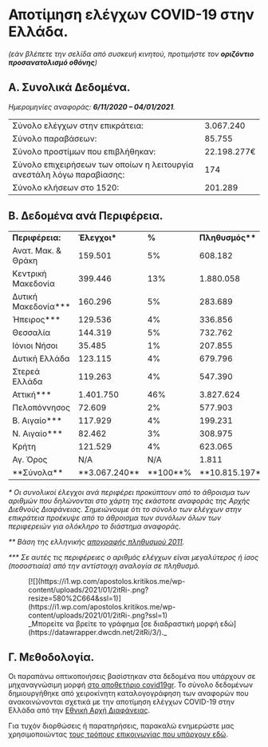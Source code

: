 # Αποτίμηση ελέγχων COVID-19 στην Ελλάδα.

_(εάν βλέπετε την σελίδα από συσκευή κινητού, προτιμήστε τον **οριζόντιο προσανατολισμό οθόνης**)_

## Α. Συνολικά Δεδομένα.

_Ημερομηνίες αναφοράς: **6/11/2020 – 04/01/2021**._

<table>
  <tbody>
  <tr>
    <td>Σύνολο ελέγχων στην επικράτεια:</td>
    <td>3.067.240</td>
  </tr>
  <tr>
    <td>Σύνολο παραβάσεων:</td>
    <td>85.755</td>
  </tr>
  <tr>
    <td>Σύνολο προστίμων που επιβλήθηκαν:</td>
    <td>22.198.277€</td>
  </tr>
  <tr>
    <td>Σύνολο επιχειρήσεων των  οποίων η λειτουργία ανεστάλη λόγω παραβίασης:</td>
    <td>174</td>
  </tr>
  <tr>
    <td>Σύνολο κλήσεων στο 1520:</td>
    <td>201.289</td>
  </tr>
  </tbody>
</table>

## Β. Δεδομένα ανά Περιφέρεια.

<table class="has-subtle-light-gray-background-color has-background">
  <tbody>
  <tr>
    <td><b>Περιφέρεια:</b></td>
    <td><b>Έλεγχοι*</b></td>
    <td><b>%</b></td>
    <td><b>Πληθυσμός**</b></td>
    <td><b>%</b></td>
  </tr>
  <tr>
    <td>Ανατ. Μακ. & Θράκη</td>
    <td>159.501</td>
    <td>5%</td>
    <td>608.182</td>
    <td>6%</td>
  </tr>
  <tr>
    <td>Κεντρική Μακεδονία</td>
    <td>399.446</td>
    <td>13%</td>
    <td>1.880.058</td>
    <td>17%</td>
  </tr>
  <tr>
    <td>Δυτική Μακεδονία***</td>
    <td>160.296</td>
    <td>5%</td>
    <td>283.689</td>
    <td>3%</td>
  </tr>
  <tr>
    <td>Ήπειρος***</td>
    <td>129.536</td>
    <td>4%</td>
    <td>336.856</td>
    <td>3%</td>
  </tr>
  <tr><td>Θεσσαλία</td>
    <td>144.319</td>
    <td>5%</td>
    <td>732.762</td>
    <td>7%</td>
  </tr>
  <tr>
    <td>Ιόνιοι Νήσοι</td>
    <td>35.485</td>
    <td>1%</td>
    <td>207.855</td>
    <td>2%</td>
  </tr>
  <tr>
    <td>Δυτική Ελλάδα</td>
    <td>123.115</td>
    <td>4%</td>
    <td>679.796</td>
    <td>6%</td>
  </tr>
  <tr>
    <td>Στερεά Ελλάδα</td>
    <td>119.263</td>
    <td>4%</td>
    <td>547.390</td>
    <td>5%</td>
  </tr>
  <tr>
    <td>Αττική***</td>
    <td>1.401.750</td>
    <td>46%</td>
    <td>3.827.624</td>
    <td>35%</td>
  </tr>
  <tr>
    <td>Πελοπόννησος</td>
    <td>72.609</td>
    <td>2%</td>
    <td>577.903</td>
    <td>5%</td>
  </tr>
  <tr>
    <td>Β. Αιγαίο***</td>
    <td>117.929</td>
    <td>4%</td>
    <td>199.231</td>
    <td>2%</td>
  </tr>
  <tr>
    <td>Ν. Αιγαίο***</td>
    <td>82.462</td>
    <td>3%</td>
    <td>308.975</td>
    <td>3%</td>
  </tr>
  <tr>
    <td>Κρήτη</td>
    <td>121.529</td>
    <td>4%</td>
    <td>623.065</td>
    <td>6%</td>
  </tr>
  <tr>
    <td>Αγ. Όρος</td>
    <td>Ν/Α</td>
    <td>Ν/Α</td>
    <td>1.811</td>
    <td>0%</td>
  </tr>
  <tr>
    <td>**Σύνολα**</td>
    <td>**3.067.240**</td>
    <td>**100**%</td>
    <td>**10.815.197**</td>
    <td>**100**%</td>
  </tr>
  </tbody>
</table>

_* Οι συνολικοί έλεγχοι ανά περιφέρει προκύπτουν από το άθροισμα των αριθμών που δηλώνονται στο χάρτη της εκάστοτε αναφοράς της Αρχής Διεθνούς Διαφάνειας. Σημειώνουμε ότι το σύνολο των ελέγχων στην επικράτεια προέκυψε από το άθροισμα των συνόλων όλων των περιφερειών για ολόκληρο το διάστημα αναφοράς._

_** Βάση της ελληνικής [απογραφής πληθυσμού 2011](https://el.wikipedia.org/wiki/%CE%95%CE%BB%CE%BB%CE%B7%CE%BD%CE%B9%CE%BA%CE%AE_%CE%B1%CF%80%CE%BF%CE%B3%CF%81%CE%B1%CF%86%CE%AE_2011#%CE%91%CF%80%CE%BF%CE%B3%CF%81%CE%B1%CF%86%CE%AE_%CE%9A%CF%84%CE%B7%CF%81%CE%AF%CF%89%CE%BD_(%CE%A6%CE%B5%CE%B2%CF%81%CE%BF%CF%85%CE%AC%CF%81%CE%B9%CE%BF%CF%82_2011))._

_*** Σε αυτές τις περιφέρειες ο αριθμός ελέγχων είναι μεγαλύτερος ή ίσος (ποσοστιαία) από την αντίστοιχη αναλογία σε πληθυσμό._

<figure class="wp-block-image size-large is-resized">
  [![](https://i1.wp.com/apostolos.kritikos.me/wp-content/uploads/2021/01/2itRi-.png?resize=580%2C664&ssl=1)](https://i1.wp.com/apostolos.kritikos.me/wp-content/uploads/2021/01/2itRi-.png?ssl=1)
  <figcaption>_Μπορείτε να βρείτε το γράφημα [σε διαδραστική μορφή εδώ](https://datawrapper.dwcdn.net/2itRi/3/)._</figcaption>
</figure>

## Γ. Μεθοδολογία.

Οι παραπάνω οπτικοποιήσεις βασίστηκαν στα δεδομένα που υπάρχουν σε μηχαναγνώσιμη μορφή [στο αποθετήριο covid19gr](https://github.com/akritiko/covid19gr/blob/master/data/csv/covid_checks.csv). Το σύνολο δεδομένων δημιουργήθηκε από χειροκίνητη καταλογογράφηση των αναφορών που ανακοινώνονται σχετικά με την αποτίμηση ελέγχων COVID-19 στην Ελλάδα από την [Εθνική Αρχή Διαφάνειας](https://aead.gr/press/covid19).

Για τυχόν διορθώσεις ή παρατηρήσεις, παρακαλώ ενημερώστε μας χρησιμοποιώντας [τους τρόπους επικοινωνίας που υπάρχουν εδώ](https://apostolos.kritikos.me/contact/).
